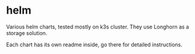 # helm

Various helm charts, tested mostly on k3s cluster.
They use Longhorn as a storage solution.

Each chart has its own readme inside, go there for detailed instructions.